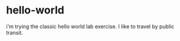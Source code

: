 # hello-world

i'm trying the classic hello world lab exercise. I like to travel by public transit.
